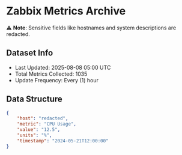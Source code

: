 # Zabbix Metrics Archive

⚠️ **Note**: Sensitive fields like hostnames and system descriptions are redacted.

## Dataset Info
- Last Updated: 2025-08-08 05:00 UTC
- Total Metrics Collected: 1035
- Update Frequency: Every (1) hour

## Data Structure
```json
{
    "host": "redacted",
    "metric": "CPU Usage",
    "value": "12.5",
    "units": "%",
    "timestamp": "2024-05-21T12:00:00"
}
```
